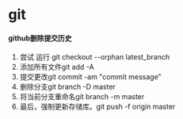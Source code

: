# git

#### github删除提交历史

1. 尝试 运行 git checkout --orphan latest_branch
2. 添加所有文件git add -A
3. 提交更改git commit -am "commit message"
4. 删除分支git branch -D master
5. 将当前分支重命名git branch -m master
6. 最后，强制更新存储库。git push -f origin master

#### 